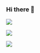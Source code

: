 ### Hi there 👋

<a href="mailto:inhokim19980802@gmail.com">
  <img src="https://img.shields.io/badge/inhokim19980802@gmail.com-EA4335?style=flat-square&logo=Gmail&logoColor=white"/>
</a>

<a href="https://www.instagram.com/kiminho_nawa"><img src="https://img.shields.io/badge/kiminho_nawa-E4405F?style=flat-square&logo=Instagram&logoColor=white"/></a>

<a><img src="https://img.shields.io/badge/kiminho_nawa-5865F2?style=flat-square&logo=Discord&logoColor=white"/></a>
